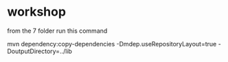 # workshop

from the 7 folder run this command

mvn dependency:copy-dependencies -Dmdep.useRepositoryLayout=true -DoutputDirectory=../lib
